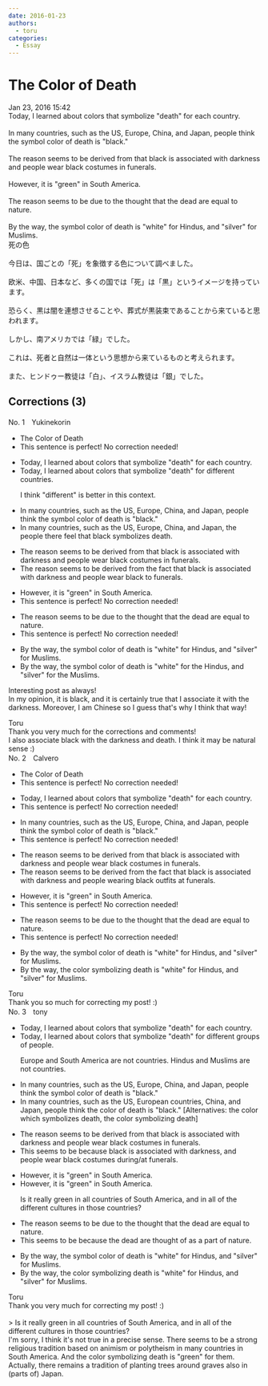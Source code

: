 ```yaml
---
date: 2016-01-23
authors:
  - toru
categories:
  - Essay
---
```


<h1 id="subject_show">The Color of Death</h1>
<div class="date">Jan 23, 2016 15:42</div>
<div id="post"><div id="body_show_ori">
Today, I learned about colors that symbolize "death" for each country.<br/><br/>In many countries, such as the US, Europe, China, and Japan, people think the symbol color of death is "black."<br/><br/>The reason seems to be derived from that black is associated with darkness and people wear black costumes in funerals.<br/><br/>However, it is "green" in South America.<br/><br/>The reason seems to be due to the thought that the dead are equal to nature.<br/><br/>By the way, the symbol color of death is "white" for Hindus, and "silver" for Muslims.
</div></div>

<!-- more -->

<div id="post_ja"><div id="body_show_mo">
死の色<br/><br/>今日は、国ごとの「死」を象徴する色について調べました。<br/><br/>欧米、中国、日本など、多くの国では「死」は「黒」というイメージを持っています。<br/><br/>恐らく、黒は闇を連想させることや、葬式が黒装束であることから来ていると思われます。<br/><br/>しかし、南アメリカでは「緑」でした。<br/><br/>これは、死者と自然は一体という思想から来ているものと考えられます。<br/><br/>また、ヒンドゥー教徒は「白」、イスラム教徒は「銀」でした。
</div></div>

## Corrections (3)
<div id="block"><div class="first_name"> No. 1　<span class="just_name">Yukinekorin</span></div><div id="block2">
<ul class="correction_field">
<li class="incorrect">The Color of Death</li>
<li class="corrected perfect">This sentence is perfect! No correction needed!</li>
</ul>
<ul class="correction_field">
<li class="incorrect">Today, I learned about colors that symbolize "death" for each country.</li>
<li class="corrected correct">
Today, I learned about colors that symbolize "death" for <span class="f_blue">different</span> <span class="f_blue">countries</span>.
<p class="correction_comment">I think "different" is better in this context.</p>
</li>
</ul>
<ul class="correction_field">
<li class="incorrect">In many countries, such as the US, Europe, China, and Japan, people think the symbol color of death is "black."</li>
<li class="corrected correct">
In many countries, such as the US, Europe, China, and Japan, <span class="f_blue">the </span>people <span class="f_blue">there feel that black symbolizes death.</span>
</li>
</ul>
<ul class="correction_field">
<li class="incorrect">The reason seems to be derived from that black is associated with darkness and people wear black costumes in funerals.</li>
<li class="corrected correct">
The reason seems to be derived from <span class="f_blue">the fact </span>that black is associated with darkness and people wear black <span class="f_blue">to</span> funerals.
</li>
</ul>
<ul class="correction_field">
<li class="incorrect">However, it is "green" in South America.</li>
<li class="corrected perfect">This sentence is perfect! No correction needed!</li>
</ul>
<ul class="correction_field">
<li class="incorrect">The reason seems to be due to the thought that the dead are equal to nature.</li>
<li class="corrected perfect">This sentence is perfect! No correction needed!</li>
</ul>
<ul class="correction_field">
<li class="incorrect">By the way, the symbol color of death is "white" for Hindus, and "silver" for Muslims.</li>
<li class="corrected correct">
By the way, the symbol color of death is "white" for <span class="f_blue">the </span>Hindus, and "silver" for <span class="f_blue">the </span>Muslims.
</li>
</ul>
<p class="comment_small">
 Interesting post as always!
 <br/>
 In my opinion, it is black, and it is certainly true that I associate it with the darkness. Moreover, I am Chinese so I guess that's why I think that way!
</p>

</div><div class="name"><span class="just_name">Toru</span><br>
Thank you very much for the corrections and comments!<br/>I also associate black with the darkness and death. I think it may be natural sense :)
</div>
</div>
<div id="block"><div class="first_name"> No. 2　<span class="just_name">Calvero</span></div><div id="block2">
<ul class="correction_field">
<li class="incorrect">The Color of Death</li>
<li class="corrected perfect">This sentence is perfect! No correction needed!</li>
</ul>
<ul class="correction_field">
<li class="incorrect">Today, I learned about colors that symbolize "death" for each country.</li>
<li class="corrected perfect">This sentence is perfect! No correction needed!</li>
</ul>
<ul class="correction_field">
<li class="incorrect">In many countries, such as the US, Europe, China, and Japan, people think the symbol color of death is "black."</li>
<li class="corrected perfect">This sentence is perfect! No correction needed!</li>
</ul>
<ul class="correction_field">
<li class="incorrect">The reason seems to be derived from that black is associated with darkness and people wear black costumes in funerals.</li>
<li class="corrected correct">
The reason seems to be derived from the fact that black is associated with darkness and people wearing black outfits at funerals.
</li>
</ul>
<ul class="correction_field">
<li class="incorrect">However, it is "green" in South America.</li>
<li class="corrected perfect">This sentence is perfect! No correction needed!</li>
</ul>
<ul class="correction_field">
<li class="incorrect">The reason seems to be due to the thought that the dead are equal to nature.</li>
<li class="corrected perfect">This sentence is perfect! No correction needed!</li>
</ul>
<ul class="correction_field">
<li class="incorrect">By the way, the symbol color of death is "white" for Hindus, and "silver" for Muslims.</li>
<li class="corrected correct">
By the way, the color symbolizing death is "white" for Hindus, and "silver" for Muslims.
</li>
</ul>
</div><div class="name"><span class="just_name">Toru</span><br>
Thank you so much for correcting my post! :)
</div>
</div>
<div id="block"><div class="first_name"> No. 3　<span class="just_name">tony</span></div><div id="block2">
<ul class="correction_field">
<li class="incorrect">Today, I learned about colors that symbolize "death" for each country.</li>
<li class="corrected correct">
Today, I learned about colors that symbolize "death" for <span class="f_red">different groups of people</span>.
<p class="correction_comment">Europe and South America are not countries. Hindus and Muslims are not countries.</p>
</li>
</ul>
<ul class="correction_field">
<li class="incorrect">In many countries, such as the US, Europe, China, and Japan, people think the symbol color of death is "black."</li>
<li class="corrected correct">
In many countries, such as the US, Europe<span class="f_red">an countries</span>, China, and Japan, people think the color of death is "black." [Alternatives: the color which symbolizes death, the color symbolizing death]
</li>
</ul>
<ul class="correction_field">
<li class="incorrect">The reason seems to be derived from that black is associated with darkness and people wear black costumes in funerals.</li>
<li class="corrected correct">
<span class="f_blue">This</span> <span class="f_blue">seems</span> <span class="f_blue">to be because</span> black is associated with darkness, and people wear black costumes <span class="f_red">during/at</span> funerals.
</li>
</ul>
<ul class="correction_field">
<li class="incorrect">However, it is "green" in South America.</li>
<li class="corrected correct">
However, it is "green" in South America.
<p class="correction_comment">Is it really green in all countries of South America, and in all of the different cultures in those countries?</p>
</li>
</ul>
<ul class="correction_field">
<li class="incorrect">The reason seems to be due to the thought that the dead are equal to nature.</li>
<li class="corrected correct">
<span class="f_blue">This seems</span> <span class="f_blue">to be because</span> the dead are <span class="f_blue">thought of as a part of</span> nature.
</li>
</ul>
<ul class="correction_field">
<li class="incorrect">By the way, the symbol color of death is "white" for Hindus, and "silver" for Muslims.</li>
<li class="corrected correct">
By the way, the <span class="f_red">color symbolizing</span> death is "white" for Hindus, and "silver" for Muslims.
</li>
</ul>
</div><div class="name"><span class="just_name">Toru</span><br>
Thank you very much for correcting my post! :)<br/><br/>&gt; Is it really green in all countries of South America, and in all of the different cultures in those countries?<br/>I'm sorry, I think it's not true in a precise sense. There seems to be a strong religious tradition based on animism or polytheism in many countries in South America. And the color symbolizing death is "green" for them. Actually, there remains a tradition of planting trees around graves also in (parts of) Japan.
</div>
</div>
